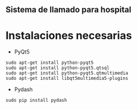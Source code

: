 ## Sistema de llamado para hospital

# Instalaciones necesarias

* PyQt5
```
sudo apt-get install python-pyqt5
sudo apt-get install python-pyqt5.qtsql
sudo apt-get install python-pyqt5.qtmultimedia
sudo apt-get install libqt5multimedia5-plugins
```
* Pydash
```
sudo pip install pydash
```